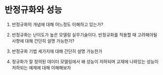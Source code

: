 # 반정규화와 성능

1. 반정규화의 개념에 대해 어느정도 이해하고 있는가?

2. 반정규화는 난이도가 높은 모델링 실무기술이다. 반정규화를 적용할 때 고려해야될 사항에 대해 간단히 설명 가능한가?

3. 반정규화 기법 세가지에 대해 간단히 설명 가능한가

4. 정규화가 잘 정의된 데이터 모델링에서 왜 성능이 저하되며 교재에 나와있는 성능이 저하되는 예제에 대해 이해해보자